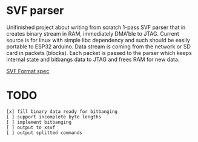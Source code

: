 # SVF parser

Unifinished project about writing from scratch 1-pass SVF parser 
that in creates binary stream in RAM, immediately DMA'ble to JTAG.
Current source is for linux with simple libc dependency and such
should be easily portable to ESP32 arduino.
Data stream is coming from the network or SD card in packets (blocks).
Each packet is passed to the parser which keeps internal state and
bitbangs data to JTAG and frees RAM for new data.

[SVF Format spec](http://www.jtagtest.com/pdf/svf_specification.pdf)

# TODO

    [x] fill binary data ready for bitbanging
    [ ] support incomplete byte lengths 
    [ ] implement bitbanging
    [ ] output to xsvf
    [ ] output splitted commands

